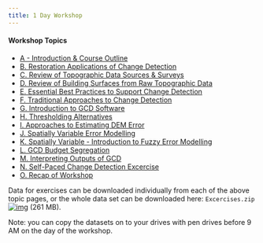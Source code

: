 ```yaml
---
title: 1 Day Workshop
---
```


#### Workshop Topics

- [A - Introduction & Course Outline](http://gcdworkshop.joewheaton.org/workshop-topics/versions/1-day-workshop/a---introl)
- [B. Restoration Applications of Change Detection](http://gcdworkshop.joewheaton.org/workshop-topics/versions/1-day-workshop/b-restoration-applications-of-change-detection)
- [C. Review of Topographic Data Sources & Surveys](http://gcdworkshop.joewheaton.org/workshop-topics/versions/1-day-workshop/b-review-of-topographic-data-sources-surveys)
- [D. Review of Building Surfaces from Raw Topographic Data](http://gcdworkshop.joewheaton.org/workshop-topics/versions/1-day-workshop/c-review-of-building-surfaces-from-raw-topographic-data)
- [E. Essential Best Practices to Support Change Detection](http://gcdworkshop.joewheaton.org/workshop-topics/versions/1-day-workshop/e-essential-best-practices-to-support-change-detection)
- [F. Traditional Approaches to Change Detection](http://gcdworkshop.joewheaton.org/workshop-topics/versions/1-day-workshop/f-traditional-approaches-to-change-detection)
- [G. Introduction to GCD Software](http://gcdworkshop.joewheaton.org/workshop-topics/versions/1-day-workshop/g-introduction-to-gcd-software)
- [H. Thresholding Alternatives](http://gcdworkshop.joewheaton.org/workshop-topics/versions/1-day-workshop/h-thresholding-alternatives)
- [I. Approaches to Estimating DEM Error](http://gcdworkshop.joewheaton.org/workshop-topics/versions/1-day-workshop/i-approaches-to-estimating-dem-error)
- [J. Spatially Variable Error Modelling](http://gcdworkshop.joewheaton.org/workshop-topics/versions/1-day-workshop/j-spatially-variable-error-modelling)
- [K. Spatially Variable - Introduction to Fuzzy Error Modelling](http://gcdworkshop.joewheaton.org/workshop-topics/versions/1-day-workshop/k-spatially-variable---introduction-to-fuzzy-error-modelling)
- [L. GCD Budget Segregation](http://gcdworkshop.joewheaton.org/workshop-topics/versions/1-day-workshop/l-gcd-budget-segregation)
- [M. Interpreting Outputs of GCD](http://gcdworkshop.joewheaton.org/workshop-topics/versions/1-day-workshop/m-interpreting-outputs-of-gcd)
- [N. Self-Paced Change Detection Excercise](http://gcdworkshop.joewheaton.org/workshop-topics/versions/1-day-workshop/n-self-paced-change-detection-excercise)
- [O. Recap of Workshop](http://gcdworkshop.joewheaton.org/workshop-topics/versions/1-day-workshop/o-recap-of-workshop)

Data for exercises can be downloaded individually from each of the above topic pages, or the whole data set can be downloaded here: `Excercises.zip` [![img](http://gcdworkshop.joewheaton.org/_/rsrc/1422838527017/workshop-topics/versions/1-day-workshop/winzip_icon_16.gif)](http://gcdworkshop.joewheaton.org/workshop-topics/versions/1-day-workshop/winzip_icon_16.gif?attredirects=0)  (261 MB).

 

Note: you can copy the datasets on to your drives with pen drives before 9 AM on the day of the workshop.
